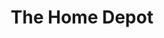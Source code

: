 ---
title: "The Home Depot"
url: /scottsdale/the-home-depot-east-talking-stick-way/
shop: doityourself
---